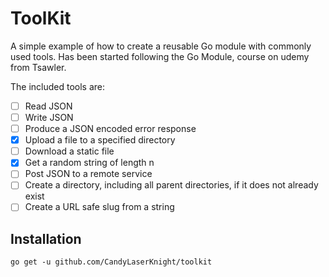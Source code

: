 # ToolKit

A simple example of how to create a reusable Go module with commonly used tools. Has been started following the Go Module, 
course on udemy from Tsawler.

The included tools are:

- [ ] Read JSON
- [ ] Write JSON
- [ ] Produce a JSON encoded error response
- [X] Upload a file to a specified directory
- [ ] Download a static file
- [X] Get a random string of length n
- [ ] Post JSON to a remote service 
- [ ] Create a directory, including all parent directories, if it does not already exist
- [ ] Create a URL safe slug from a string

## Installation

`go get -u github.com/CandyLaserKnight/toolkit`
